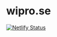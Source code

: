 # wipro.se

[![Netlify Status](https://api.netlify.com/api/v1/badges/eb6457fc-2d29-4a11-b45f-b7709fa209dc/deploy-status)](https://app.netlify.com/sites/stoic-chandrasekhar-2f0dcf/deploys)
